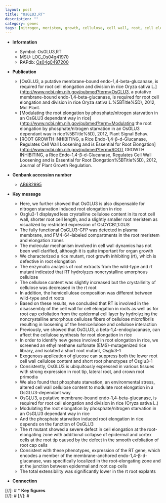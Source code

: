 ```yaml
---
layout: post
title: "OsGLU3,RT"
description: ""
category: genes
tags: [nitrogen, meristem, growth, cellulose, cell wall, root, cell elongation, crown root, phosphate, crown, lateral root]
---
```


* **Information**  
    + Symbol: OsGLU3,RT  
    + MSU: [LOC_Os04g41970](http://rice.plantbiology.msu.edu/cgi-bin/ORF_infopage.cgi?orf=LOC_Os04g41970)  
    + RAPdb: [Os04g0497200](http://rapdb.dna.affrc.go.jp/viewer/gbrowse_details/irgsp1?name=Os04g0497200)  

* **Publication**  
    + [OsGLU3, a putative membrane-bound endo-1,4-beta-glucanase, is required for root cell elongation and division in rice Oryza sativa L.](http://www.ncbi.nlm.nih.gov/pubmed?term=OsGLU3, a putative membrane-bound endo-1,4-beta-glucanase, is required for root cell elongation and division in rice Oryza sativa L.%5BTitle%5D), 2012, Mol Plant.
    + [Modulating the root elongation by phosphate/nitrogen starvation in an OsGLU3 dependant way in rice](http://www.ncbi.nlm.nih.gov/pubmed?term=Modulating the root elongation by phosphate/nitrogen starvation in an OsGLU3 dependant way in rice%5BTitle%5D), 2012, Plant Signal Behav.
    + [ROOT GROWTH INHIBITING, a Rice Endo-1,4-β-d-Glucanase, Regulates Cell Wall Loosening and is Essential for Root Elongation](http://www.ncbi.nlm.nih.gov/pubmed?term=ROOT GROWTH INHIBITING, a Rice Endo-1,4-β-d-Glucanase, Regulates Cell Wall Loosening and is Essential for Root Elongation%5BTitle%5D), 2012, Journal of Plant Growth Regulation.

* **Genbank accession number**  
    + [AB682995](http://www.ncbi.nlm.nih.gov/nuccore/AB682995)

* **Key message**  
    + Here, we further showed that OsGLU3 is also dispensable for nitrogen starvation induced root elongation in rice
    + Osglu3-1 displayed less crystalline cellulose content in its root cell wall, shorter root cell length, and a slightly smaller root meristem as visualized by restricted expression of OsCYCB1,1:GUS
    + The fully functional OsGLU3-GFP was detected in plasma membrane, and FM4-64-labeled compartments in the root meristem and elongation zones
    + The molecular mechanism involved in cell wall dynamics has not been well clarified, although it is quite important for organ growth
    + We characterized a rice mutant, root growth inhibiting (rt), which is defective in root elongation
    + The enzymatic analysis of root extracts from the wild-type and rt mutant indicated that RT hydrolyzes noncrystalline amorphous cellulose
    + The cellulose content was slightly increased but the crystallinity of cellulose was decreased in the rt root
    + In addition, the hemicellulose composition was different between wild-type and rt roots
    + Based on these results, we concluded that RT is involved in the disassembly of the cell wall for cell elongation in roots as well as for root cap exfoliation from the epidermal cell layer by hydrolyzing the noncrystalline amorphous cellulose fibers of cellulose microfibrils resulting in loosening of the hemicellulose and cellulose interaction
    + Previously, we showed that OsGLU3, a beta-1,4-endoglucanase, can affect the cellulose synthesis for root elongation in rice
    + In order to identify new genes involved in root elongation in rice, we screened an ethyl methane sulfonate (EMS)-mutagenized rice library, and isolated a short root mutant, Osglu3-1
    + Exogenous application of glucose can suppress both the lower root cell wall cellulose content and short root phenotypes of Osglu3-1
    + Consistently, OsGLU3 is ubiquitously expressed in various tissues with strong expression in root tip, lateral root, and crown root primodia
    + We also found that phosphate starvation, an environmental stress, altered cell wall cellulose content to modulate root elongation in a OsGLU3-dependant way
    + OsGLU3, a putative membrane-bound endo-1,4-beta-glucanase, is required for root cell elongation and division in rice (Oryza sativa L.)
    + Modulating the root elongation by phosphate/nitrogen starvation in an OsGLU3 dependant way in rice
    + And the phosphate starvation induced root elongation in rice depends on the function of OsGLU3
    + The rt mutant showed a severe defect in cell elongation at the root-elongating zone with additional collapse of epidermal and cortex cells at the root tip caused by the defect in the smooth exfoliation of root cap cells
    + Consistent with these phenotypes, expression of the RT gene, which encodes a member of the membrane-anchored endo-1,4-β-d-glucanase, was specifically localized in the root-elongating zone and at the junction between epidermal and root cap cells
    + The total extensibility was significantly lower in the rt root explants

* **Connection**  

[//]: # * **Key figures**  
[//]: # 
[//]: # 
